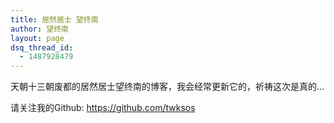 ```yaml
---
title: 居然居士 望终南
author: 望终南
layout: page
dsq_thread_id:
  - 1487928479
---
```

天朝十三朝废都的居然居士望终南的博客，我会经常更新它的，祈祷这次是真的&#8230;

请关注我的Github: https://github.com/twksos